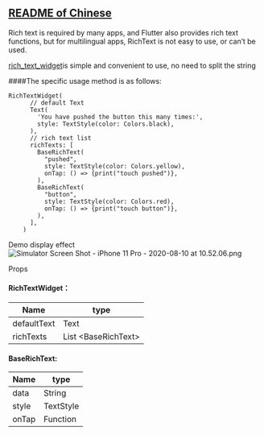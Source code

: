 ## [README of Chinese](README.md)
Rich text is required by many apps, and Flutter also provides rich text functions, but for multilingual apps, RichText is not easy to use, or 
can’t be used.

[rich_text_widget](https://github.com/liranhao/rich_text_widget)is simple and convenient to use, no need to split the string


####The specific usage method is as follows:
```
RichTextWidget(
      // default Text
      Text(
        'You have pushed the button this many times:',
        style: TextStyle(color: Colors.black),
      ),
      // rich text list
      richTexts: [
        BaseRichText(
          "pushed",
          style: TextStyle(color: Colors.yellow),
          onTap: () => {print("touch pushed")},
        ),
        BaseRichText(
          "button",
          style: TextStyle(color: Colors.red),
          onTap: () => {print("touch button")},
        ),
      ],
    )
```
Demo display effect
![Simulator Screen Shot - iPhone 11 Pro - 2020-08-10 at 10.52.06.png](https://upload-images.jianshu.io/upload_images/1350306-2b5cdcf7b2864f8f.png?imageMogr2/auto-orient/strip%7CimageView2/2/w/310)

Props
 #### RichTextWidget：

| Name        | type              |
| ----------- | ----------------- |
| defaultText | Text              |
| richTexts   | List \<BaseRichText>|

#### BaseRichText: 

| Name    | type      |
| ------- | --------- |
| data    | String    |
| style   | TextStyle |
| onTap   | Function  |
